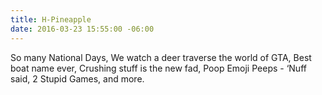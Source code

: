 ```yaml
---
title: H-Pineapple
date: 2016-03-23 15:55:00 -06:00
---
```


So many National Days, We watch a deer traverse the world of GTA, Best boat name ever, Crushing stuff is the new fad, Poop Emoji Peeps - ‘Nuff said, 2 Stupid Games, and more.
